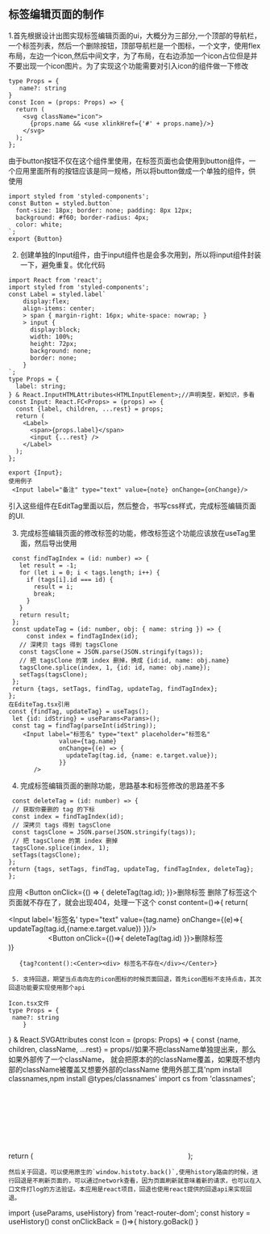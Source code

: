 ## 标签编辑页面的制作
1.首先根据设计出图实现标签编辑页面的ui，大概分为三部分,一个顶部的导航栏，一个标签列表，然后一个删除按钮，顶部导航栏是一个图标，一个文字，使用flex布局，左边一个icon,然后中间文字，为了布局，在右边添加一个icon占位但是并不要出现一个icon图片。为了实现这个功能需要对引入icon的组件做一下修改
```
type Props = {
   name?: string
}
const Icon = (props: Props) => {
  return (
    <svg className="icon">
      {props.name && <use xlinkHref={'#' + props.name}/>}
    </svg>
  );
};
```
由于button按钮不仅在这个组件里使用，在标签页面也会使用到button组件，一个应用里面所有的按钮应该是同一规格，所以将button做成一个单独的组件，供使用
```
import styled from 'styled-components';
const Button = styled.button`
  font-size: 18px; border: none; padding: 8px 12px;
  background: #f60; border-radius: 4px;
  color: white;
`;
export {Button}
```
2. 创建单独的Input组件，由于input组件也是会多次用到，所以将input组件封装一下，避免重复。优化代码
```
import React from 'react';
import styled from 'styled-components';
const Label = styled.label`
    display:flex;
    align-items: center;
    > span { margin-right: 16px; white-space: nowrap; }
    > input {
      display:block;
      width: 100%;
      height: 72px;
      background: none;
      border: none;
    }
`;
type Props = {
  label: string;
} & React.InputHTMLAttributes<HTMLInputElement>;//声明类型，新知识，多看
const Input: React.FC<Props> = (props) => {
  const {label, children, ...rest} = props;
  return (
    <Label>
      <span>{props.label}</span>
      <input {...rest} />
    </Label>
  );
};

export {Input};
使用例子
 <Input label="备注" type="text" value={note} onChange={onChange}/>
 ```
  引入这些组件在EditTag里面以后，然后整合，书写css样式，完成标签编辑页面的UI.
  
3. 完成标签编辑页面的修改标签的功能，修改标签这个功能应该放在useTag里面，然后导出使用
 ```
  const findTagIndex = (id: number) => {
    let result = -1;
    for (let i = 0; i < tags.length; i++) {
      if (tags[i].id === id) {
        result = i;
        break;
      }
    }
    return result;
  };
  const updateTag = (id: number, obj: { name: string }) => {
      const index = findTagIndex(id);
    // 深拷贝 tags 得到 tagsClone
    const tagsClone = JSON.parse(JSON.stringify(tags));
    // 把 tagsClone 的第 index 删掉，换成 {id:id, name: obj.name}
    tagsClone.splice(index, 1, {id: id, name: obj.name});
    setTags(tagsClone);
  };
  return {tags, setTags, findTag, updateTag, findTagIndex};
};
在EditeTag.tsx引用
 const {findTag, updateTag} = useTags();
  let {id: idString} = useParams<Params>();
  const tag = findTag(parseInt(idString));
     <Input label="标签名" type="text" placeholder="标签名"
               value={tag.name}
               onChange={(e) => {
                 updateTag(tag.id, {name: e.target.value});
               }}
        />
   ```
   4. 完成标签编辑页面的删除功能，思路基本和标签修改的思路差不多
   ```
    const deleteTag = (id: number) => {
    // 获取你要删的 tag 的下标
    const index = findTagIndex(id);
    // 深拷贝 tags 得到 tagsClone
    const tagsClone = JSON.parse(JSON.stringify(tags));
    // 把 tagsClone 的第 index 删掉
    tagsClone.splice(index, 1);
    setTags(tagsClone);
  };
  return {tags, setTags, findTag, updateTag, findTagIndex, deleteTag};
};
```
应用
 <Button onClick={() => {
          deleteTag(tag.id);
        }}>删除标签</Button>
  删除了标签这个页面就不存在了，就会出现404，处理一下这个
  const content=()=>{
    return(<div>
      <Input label='标签名'
             type="text"
             value={tag.name}
             onChange={(e)=>{
               updateTag(tag.id,{name:e.target.value})
             }}/>
      <Center>
        <Button onClick={()=>{
          deleteTag(tag.id)
        }}>删除标签</Button>
      </Center></div>)}
      
       {tag?content():<Center><div> 标签名不存在</div></Center>}
   ```
    5. 支持回退，期望当点击向左的icon图标的时候页面回退，首先icon图标不支持点击，其次回退功能要实现使用那个api
   ```
    Icon.tsx文件
    type Props = {
     name?: string
        }
  } & React.SVGAttributes<SVGElement>
    const Icon = (props: Props) => {
  const {name, children, className, ...rest} = props//如果不把className单独提出来，那么
  如果外部传了一个className，
  就会把原本的的className覆盖，如果既不想内部的className被覆盖又想要外部的className
 使用外部工具'npm install classnames,npm install @types/classnames'
  import cs from 'classnames';
  return (
    <svg className="icon">
    <svg className={cs('icon', className)} {...rest}>
      {props.name && <use xlinkHref={'#' + props.name}/>}
    </svg>
  );
   ```
然后关于回退，可以使用原生的`window.histoty.back()`,使用history路由的时候，进行回退是不刷新页面的，可以通过network查看，因为页面刷新就意味着新的请求，也可以在入口文件打log的方法验证。本应用是react项目，回退也使用react提供的回退api来实现回退。
   ```
import {useParams, useHistory} from 'react-router-dom';
 const history = useHistory()
  const onClickBack = ()=>{
    history.goBack()
  }
  ```
    


    
        
        
